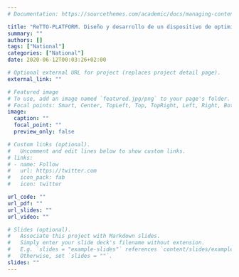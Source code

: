 ```yaml
---
# Documentation: https://sourcethemes.com/academic/docs/managing-content/

title: "ReTTO-PLATFORM. Diseño y desarrollo de un dispositivo de optimización en la dosificación de tracolimus en pacientes trasplantados de riñón, mediante la utilización combinada de farmacogenética (pg) y farmacocinética (pk)."
summary: ""
authors: []
tags: ["National"]
categories: ["National"]
date: 2020-06-12T00:03:26+02:00

# Optional external URL for project (replaces project detail page).
external_link: ""

# Featured image
# To use, add an image named `featured.jpg/png` to your page's folder.
# Focal points: Smart, Center, TopLeft, Top, TopRight, Left, Right, BottomLeft, Bottom, BottomRight.
image:
  caption: ""
  focal_point: ""
  preview_only: false

# Custom links (optional).
#   Uncomment and edit lines below to show custom links.
# links:
# - name: Follow
#   url: https://twitter.com
#   icon_pack: fab
#   icon: twitter

url_code: ""
url_pdf: ""
url_slides: ""
url_video: ""

# Slides (optional).
#   Associate this project with Markdown slides.
#   Simply enter your slide deck's filename without extension.
#   E.g. `slides = "example-slides"` references `content/slides/example-slides.md`.
#   Otherwise, set `slides = ""`.
slides: ""
---
```

